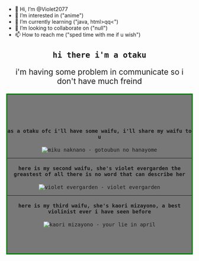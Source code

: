 - 👋 Hi, I’m @Violet2077
- 👀 I’m interested in ("anime")
- 🌱 I’m currently learning ("java, html>q<frontend>q<")
- 💞️ I’m looking to collaborate on ("null")
- 📫 How to reach me ("sped time with me if u wish")
       
<!DOCTYPE html>
<html>
<head>
       <style>
       .center {
       padding: 70px 0;
       border: 3px solid green;
       text-align: center;
       background-color:#787878;
       font-family:Monospace;
       }
       </style>
</head>
<body>
       <h2 style="text-align:center;font-family:Monospace;">hi there i'm a otaku</h2>
       <p style="text-align:center;font-size:150%;">i'm having some problem in communicate so i don't have much freind</p>
       <div class="center">
              <h4>as a otaku ofc i'll have some waifu, i'll share my waifu to u</h4>
              <img src="https://c4.wallpaperflare.com/wallpaper/901/211/595/go-toubun-no-hanayome-nakano-miku-bikini-hd-wallpaper-preview.jpg" alt="miku naknano - gotoubun no hanayome">
              <hr>
              <h4>here is my second waifu, she's violet evergarden the greastest of all there is no word that can describe her</h4>
              <img src="https://i.pinimg.com/564x/46/61/9c/46619cbe9904b7ecce0107e9e589f38b.jpg" alt="violet evergarden - violet evergarden">
              <hr>
              <h4>here is my third waifu, she's kaori mizayono, a best violinist ever i have seen before</h4>
              <img src="https://c4.wallpaperflare.com/wallpaper/305/509/97/anime-your-lie-in-april-kaori-miyazono-wallpaper-preview.jpg" alt="kaori                 mizayono - your lie in april">
       </div>
</body>
</html>
       
<!---
Violet2077/Violet2077 is a ✨ special ✨ repository because its `README.md` (this file) appears on your GitHub profile.
You can click the Preview link to take a look at your changes.
--->
